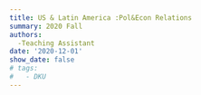 ```yaml
---
title: US & Latin America :Pol&Econ Relations 
summary: 2020 Fall
authors:
  -Teaching Assistant
date: '2020-12-01'
show_date: false
# tags: 
#   - DKU
---
```

